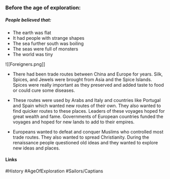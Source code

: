 
### Before the age of exploration:

##### People believed that:

- The earth was flat
- It had people with strange shapes
- The sea further south was boiling
- The seas were full of monsters
- The world was tiny

![[Foreigners.png]]

- There had been trade routes between China and Europe for years. Silk, Spices, and Jewels were brought from Asia and the Spice Islands. Spices were really important as they preserved and added taste to food or could cure some diseases.

- These routes were used by Arabs and Italy and countries like Portugal and Spain which wanted new routes of their own. They also wanted to find quicker routes to these places. Leaders of these voyages hoped for great wealth and fame. Governments of European countries funded the voyages and hoped for new lands to add to their empires.

- Europeans wanted to defeat and conquer Muslims who controlled most trade routes. They also wanted to spread Christianity. During the renaissance people questioned old ideas and they wanted to explore new ideas and places.

#### Links
#History #AgeOfExploration #Sailors/Captians 